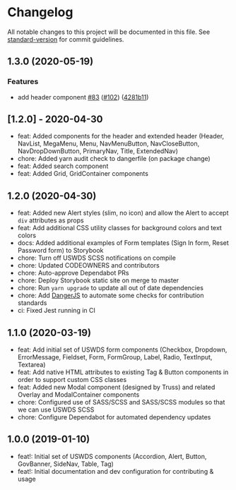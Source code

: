 # Changelog

All notable changes to this project will be documented in this file. See [standard-version](https://github.com/conventional-changelog/standard-version) for commit guidelines.

## 1.3.0 (2020-05-19)


### Features

* add header component [#83](https://github.com/trussworks/react-uswds/issues/83) ([#102](https://github.com/trussworks/react-uswds/issues/102)) ([4281b11](https://github.com/trussworks/react-uswds/commit/4281b11fc5dac3579ac9bdea56e1327b08c9c738))

## [1.2.0] - 2020-04-30

- feat: Added components for the header and extended header (Header, NavList, MegaMenu, Menu, NavMenuButton, NavCloseButton, NavDropDownButton, PrimaryNav, Title,  ExtendedNav)
- chore: Added yarn audit check to dangerfile (on package change)
- feat: Added search component
- feat: Added Grid, GridContainer components

## 1.2.0 (2020-04-30)

- feat: Added new Alert styles (slim, no icon) and allow the Alert to accept `div` attributes as props
- feat: Add additional CSS utility classes for background colors and text colors
- docs: Added additional examples of Form templates (Sign In form, Reset Password form) to Storybook
- chore: Turn off USWDS SCSS notifications on compile
- chore: Updated CODEOWNERS and contributors
- chore: Auto-approve Dependabot PRs
- chore: Deploy Storybook static site on merge to master
- chore: Run `yarn upgrade` to update all out of date dependencies
- chore: Add [DangerJS](https://danger.systems/js/) to automate some checks for contribution standards
- ci: Fixed Jest running in CI

## 1.1.0 (2020-03-19)

- feat: Add initial set of USWDS form components (Checkbox, Dropdown, ErrorMessage, Fieldset, Form, FormGroup, Label, Radio, TextInput, Textarea)
- feat: Add native HTML attributes to existing Tag & Button components in order to support custom CSS classes
- feat: Added new Modal component (designed by Truss) and related Overlay and ModalContainer components
- chore: Configured use of SASS/SCSS and SASS/SCSS modules so that we can use USWDS SCSS
- chore: Configure Dependabot for automated dependency updates

## 1.0.0 (2019-01-10)

- feat!: Initial set of USWDS components (Accordion, Alert, Button, GovBanner, SideNav, Table, Tag)
- feat!: Initial documentation and dev configuration for contributing & usage
